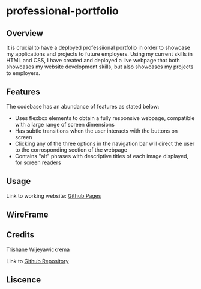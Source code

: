 # professional-portfolio


## Overview
It is crucial to have a deployed professiional portfolio in order to showcase my applications and projects to future employers. Using my current skills in HTML and CSS, I have created and deployed a live webpage that both showcases my website development skills, but also showcases my projects to employers.

## Features
The codebase has an abundance of features as stated below:
- Uses flexbox elements to obtain a fully responsive webpage, compatible with a large range of screen dimensions
- Has subtle transitions when the user interacts with the buttons on screen
- Clicking any of the three options in the navigation bar will direct the user to the corrosponding section of the webpage
- Contains "alt" phrases with descriptive titles of each image displayed, for screen readers 

## Usage

Link to working website: [Github Pages](https://trishaneww.github.io/professional-portfolio/)

## WireFrame

## Credits

Trishane Wijeyawickrema

Link to [Github Repository](https://github.com/Trishaneww/professional-portfolio)

## Liscence

